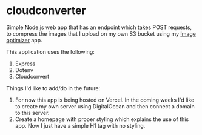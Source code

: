 # cloudconverter

Simple Node.js web app that has an endpoint which takes POST requests, to compress the images that I upload on my own S3 bucket using my <a href="https://github.com/buuraak/image-optimizer">Image optimizer</a> app.

This application uses the following:
1. Express
2. Dotenv
3. Cloudconvert

Things I'd like to add/do in the future:
1. For now this app is being hosted on Vercel. In the coming weeks I'd like to create my own server using DigitalOcean and then connect a domain to this server.
2. Create a homepage with proper styling which explains the use of this app. Now I just have a simple H1 tag with no styling.
